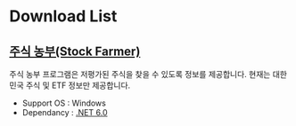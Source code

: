 # Download List

## [주식 농부(Stock Farmer)][download-stockfarmer]

주식 농부 프로그램은 저평가된 주식을 찾을 수 있도록 정보를 제공합니다. 현재는 대한민국 주식 및 ETF 정보만 제공합니다.

* Support OS : Windows
* Dependancy : [.NET 6.0][download-dotnet-6]


[//]: # ( README.md link )
[download-stockfarmer]: ./stockfarmer
[download-dotnet-6]: https://dotnet.microsoft.com/en-us/download/dotnet/6.0
